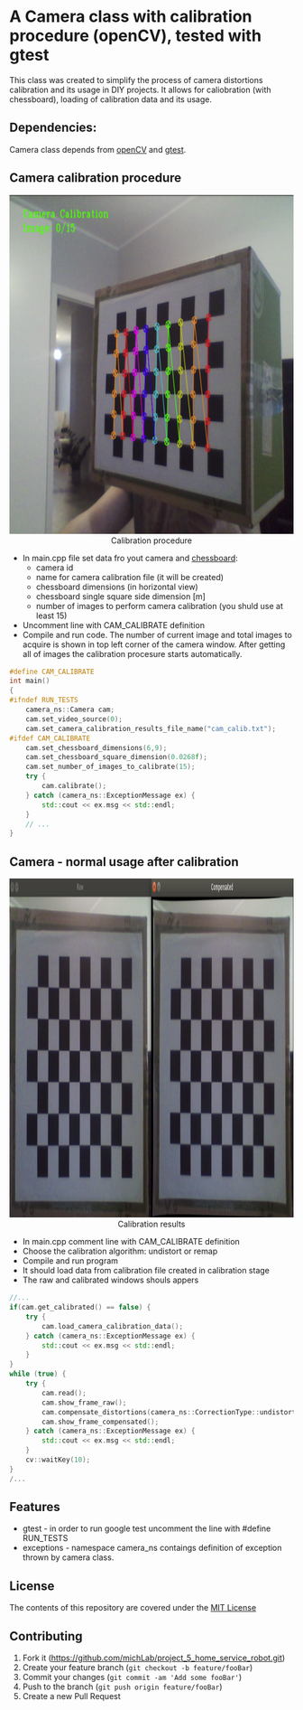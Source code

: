 # A Camera class with calibration procedure (openCV), tested with gtest

This class was created to simplify the process of
camera distortions calibration and its usage in DIY projects.
It allows for caliobration (with chessboard), loading of calibration data
and its usage.

## Dependencies:
Camera class depends from [openCV](https://opencv.org/) and [gtest](https://github.com/google/googletest).

## Camera calibration procedure
<p align="center">
  <img width="920" height="600" src="images/calibration_process.png">
  <br>Calibration procedure
</p>

* In main.cpp file set data fro yout camera and [chessboard](https://docs.opencv.org/master/pattern.png):
  - camera id
  - name for camera calibration file (it will be created)
  - chessboard dimensions (in horizontal view)
  - chessboard single square side dimension [m]
  - number of images to perform camera calibration (you shuld use at least 15)
* Uncomment line with CAM_CALIBRATE definition
* Compile and run code. The number of current image and total images to acquire is shown in top left corner of
the camera window. After getting all of images the calibration procesure starts automatically.

```c++
#define CAM_CALIBRATE
int main()
{
#ifndef RUN_TESTS
    camera_ns::Camera cam;
    cam.set_video_source(0);
    cam.set_camera_calibration_results_file_name("cam_calib.txt");
#ifdef CAM_CALIBRATE
    cam.set_chessboard_dimensions(6,9);
    cam.set_chessboard_square_dimension(0.0268f);
    cam.set_number_of_images_to_calibrate(15);
    try {
        cam.calibrate();
    } catch (camera_ns::ExceptionMessage ex) {
        std::cout << ex.msg << std::endl;
    }
    // ...
}
```
## Camera - normal usage after calibration
<p align="center">
  <img width="1200" height="600" src="images/calibration_results.png">
  <br>Calibration results
</p>

* In main.cpp comment line with CAM_CALIBRATE definition
* Choose the calibration algorithm: undistort or remap
* Compile and run program
* It should load data from calibration file created in calibration stage
* The raw and calibrated windows shouls appers

```c++
//...
if(cam.get_calibrated() == false) {
    try {
        cam.load_camera_calibration_data();
    } catch (camera_ns::ExceptionMessage ex) {
        std::cout << ex.msg << std::endl;
    }
}
while (true) {
    try {
        cam.read();
        cam.show_frame_raw();
        cam.compensate_distortions(camera_ns::CorrectionType::undistort);
        cam.show_frame_compensated();
    } catch (camera_ns::ExceptionMessage ex) {
        std::cout << ex.msg << std::endl;
    }
    cv::waitKey(10);
}
/...
```

## Features
* gtest - in order to run google test uncomment the line with #define RUN_TESTS
* exceptions - namespace camera_ns contaings definition of exception thrown by camera class.


## License
The contents of this repository are covered under the [MIT License](./LICENSE.txt)


## Contributing

1. Fork it (<https://github.com/michLab/project_5_home_service_robot.git>)
2. Create your feature branch (`git checkout -b feature/fooBar`)
3. Commit your changes (`git commit -am 'Add some fooBar'`)
4. Push to the branch (`git push origin feature/fooBar`)
5. Create a new Pull Request
